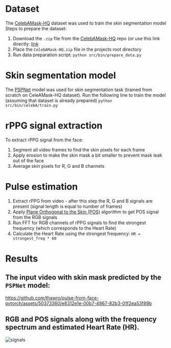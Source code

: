 # Dataset
The [CelebAMask-HQ](https://github.com/switchablenorms/CelebAMask-HQ) dataset was used to train the skin segmentation model
Steps to prepare the dataset:
1. Download the `.zip` file from the [CelebAMask-HQ](https://github.com/switchablenorms/CelebAMask-HQ) repo (or use this link directly: [link](https://drive.google.com/file/d/1badu11NqxGf6qM3PTTooQDJvQbejgbTv/view?pli=1)
2. Place the `CelebAMask-HQ.zip` file in the projects root directory
3. Run data preparation script:
`python src/bin/prepare_data.py`

# Skin segmentation model
The [PSPNet](https://arxiv.org/abs/1612.01105) model was used for skin segmentation task (trained from scratch on CeleAMask-HQ dataset).
Run the following line to train the model (assuming that dataset is already prepared)
`python src/bin/celebA/train.py`

# rPPG signal extraction
To extract rPPG signal from the face:
1. Segment all video frames to find the skin pixels for each frame
2. Apply erosion to make the skin mask a bit smaller to prevent mask leak out of the face
3. Average skin pixels for R, G and B channels


# Pulse estimation
1. Extract rPPG from video - after this step the R, G and B signals are present (signal length is equal to number of frames)
2. Apply [Plane Orthogonal to the Skin (POS)](https://pure.tue.nl/ws/files/31563684/TBME_00467_2016_R1_preprint.pdf) algorithm to get POS signal from the RGB signals
3. Run FFT for RGB channels of rPPG signals to find the strongest frequency (which corresponds to the Heart Rate)
4. Calculate the Heart Rate using the strongest frequency: `HR = strongest_freq * 60`

# **Results**

## The input video with skin mask predicted by the `PSPNet` model:
https://github.com/thawro/pulse-from-face-pytorch/assets/50373360/e8312e1e-00b7-4867-82b3-01f2ea53f89b

## RGB and POS signals along with the frequency spectrum and estimated Heart Rate (HR). 
![signals](https://github.com/thawro/pulse-from-face-pytorch/assets/50373360/7a51c9ae-068f-4c4b-9a7e-c6cd4007e6ad)

